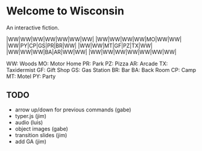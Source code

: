 Welcome to Wisconsin
===

An interactive fiction.

|WW|WW|WW|WW|WW|WW|WW|
|WW|WW|WW|WW|MO|WW|WW|
|WW|PY|CP|GS|PR|BR|WW|
|WW|WW|MT|GF|PZ|TX|WW|
|WW|WW|WW|BA|AR|WW|WW|
|WW|WW|WW|WW|WW|WW|WW|

WW: Woods
MO: Motor Home
PR: Park
PZ: Pizza
AR: Arcade
TX: Taxidermist
GF: Gift Shop
GS: Gas Station
BR: Bar
BA: Back Room
CP: Camp
MT: Motel
PY: Party

TODO
---

- arrow up/down for previous commands (gabe)
- typer.js (jim)
- audio (luis)
- object images (gabe)
- transition slides (jim)
- add GA (jim)
